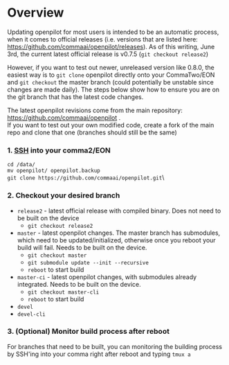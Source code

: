 # Overview
Updating openpilot for most users is intended to be an automatic process, when it comes to official releases (i.e. versions that are listed here: https://github.com/commaai/openpilot/releases). As of this writing, June 3rd, the current latest official release is v0.7.5 (`git checkout release2`)

However, if you want to test out newer, unreleased version like 0.8.0, the easiest way is to `git clone` openpilot directly onto your CommaTwo/EON and `git checkout` the master branch (could potentially be unstable since changes are made daily). The steps below show how to ensure you are on the git branch that has the latest code changes. 

The latest openpilot revisions come from the main repository: https://github.com/commaai/openpilot . \
If you want to test out your own modified code, create a fork of the main repo and clone that one (branches should still be the same)

### 1. [SSH](../SSH) into your comma2/EON
`cd /data/`\
`mv openpilot/ openpilot.backup`\
`git clone https://github.com/commaai/openpilot.git`\

### 2. Checkout your desired branch
* `release2` - latest official release with compiled binary. Does not need to be built on the device
  * `git checkout release2`
* `master` - latest openpilot changes. The master branch has submodules, which need to be updated/initialized, otherwise once you reboot your build will fail. Needs to be built on the device.
  * `git checkout master`
  * `git submodule update --init --recursive`
  * `reboot` to start build
* `master-ci` - latest openpilot changes, with submodules already integrated. Needs to be built on the device.
  * `git checkout master-cli`
  * `reboot` to start build
* `devel`
* `devel-cli`

### 3. (Optional) Monitor build process after reboot
For branches that need to be built, you can monitoring the building process by SSH'ing into your comma right after reboot and typing `tmux a`